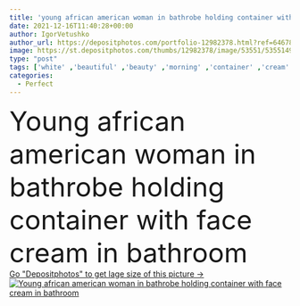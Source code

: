 ```yaml
---
title: 'young african american woman in bathrobe holding container with face cream in bathroom '
date: 2021-12-16T11:40:28+00:00
author: IgorVetushko
author_url: https://depositphotos.com/portfolio-12982378.html?ref=64678756
image: https://st.depositphotos.com/thumbs/12982378/image/53551/535514952/api_thumb_450.jpg?forcejpeg=true
type: "post"
tags: ['white' ,'beautiful' ,'beauty' ,'morning' ,'container' ,'cream' ,'face' ,'care' ,'towel' ,'skin' ,'home' ,'hold' ,'woman' ,'cosmetic' ,'skincare' ,'bathroom' ,'body' ,'clean' ,'purity' ,'treatment' ,'indoors' ,'perfect' ,'attractive' ,'routine' ,'wellness' ,'pampering' ,'bathrobe' ,'one person' ,'young adult' ,'black woman' ,'african american' ]
categories: 
  - Perfect
---
```

<div aling="center">
            <font size="60"> Young african american woman in bathrobe holding container with face cream in bathroom</font>   
</div>
<div>
    <a href='https://st.depositphotos.com/thumbs/12982378/image/53551/535514952/api_thumb_450.jpg?forcejpeg=true?ref=64678756' target=_blank > Go "Depositphotos" to get lage size of this picture ->
        <img href='https://st.depositphotos.com/thumbs/12982378/image/53551/535514952/api_thumb_450.jpg?forcejpeg=true?ref=64678756' src='https://st.depositphotos.com/12982378/53551/i/950/depositphotos_535514952-stock-photo-young-african-american-woman-bathrobe.jpg?forcejpeg=true' alt='Young african american woman in bathrobe holding container with face cream in bathroom' >
    </a>
</div>
